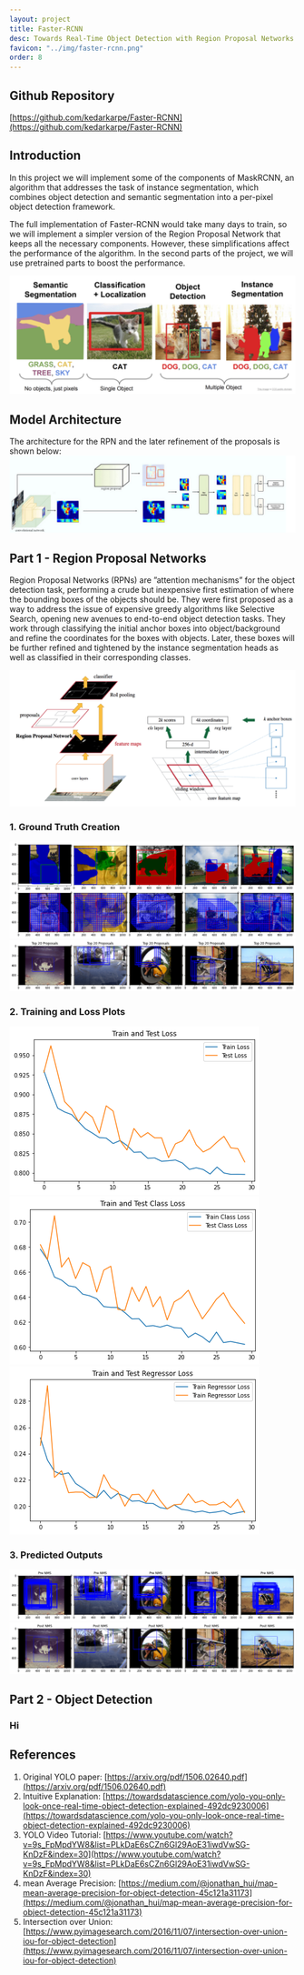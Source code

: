 ```yaml
---
layout: project
title: Faster-RCNN
desc: Towards Real-Time Object Detection with Region Proposal Networks
favicon: "../img/faster-rcnn.png"
order: 8
---
```


## Github Repository
[https://github.com/kedarkarpe/Faster-RCNN](https://github.com/kedarkarpe/Faster-RCNN)

## Introduction
In this project we will implement some of the components of MaskRCNN, an algorithm that addresses the task of instance segmentation, which combines object detection and semantic segmentation into a per-pixel object detection framework.

The full implementation of Faster-RCNN would take many days to train, so we will implement a simpler version of the Region Proposal Network that keeps all the necessary components. However, these simplifications affect the performance of the algorithm. In the second parts of the project, we will use pretrained parts to boost the performance.

![Object Detection - State of the Art.](img/faster-rcnn/obj-det.png)

## Model Architecture
The architecture for the RPN and the later refinement of the proposals is shown below:
![Model Architecture.](img/faster-rcnn/arch.png)

## Part 1 - Region Proposal Networks
Region Proposal Networks (RPNs) are ”attention mechanisms” for the object detection task, performing a crude but inexpensive first estimation of where the bounding boxes of the objects should be. They were first proposed as a way to address the issue of expensive greedy algorithms like Selective Search, opening new avenues to end-to-end object detection tasks. They work through classifying the initial anchor boxes into object/background and refine the coordinates for the boxes with objects. Later, these boxes will be further refined and tightened by the instance segmentation heads as well as classified in their corresponding classes.

![Architecture of the Region Proposal Network.](img/faster-rcnn/rpn-arch.png)

### 1. Ground Truth Creation
![Ground Truth Proposal Regions.](img/faster-rcnn/gt-prop.png)
![Top 20 Ground Truth proposals.](img/faster-rcnn/top-20.png)

### 2. Training and Loss Plots
![Fire test of the inkjet cartridge driver.](img/faster-rcnn/trainloss.png)
![First power-on test of the robot.](img/faster-rcnn/classloss.png)
![First power-on test of the robot.](img/faster-rcnn/regloss.png)

### 3. Predicted Outputs
![Pre-NMS Predicted Proposals.](img/faster-rcnn/pre-nms.png)
![Post-NMS Predicted Proposals.](img/faster-rcnn/nms.png)

## Part 2 - Object Detection
### Hi

## References
1. Original YOLO paper: [https://arxiv.org/pdf/1506.02640.pdf](https://arxiv.org/pdf/1506.02640.pdf)
2. Intuitive Explanation: [https://towardsdatascience.com/yolo-you-only-look-once-real-time-object-detection-explained-492dc9230006](https://towardsdatascience.com/yolo-you-only-look-once-real-time-object-detection-explained-492dc9230006)
3. YOLO Video Tutorial: [https://www.youtube.com/watch?v=9s_FpMpdYW8&list=PLkDaE6sCZn6Gl29AoE31iwdVwSG-KnDzF&index=30](https://www.youtube.com/watch?v=9s_FpMpdYW8&list=PLkDaE6sCZn6Gl29AoE31iwdVwSG-KnDzF&index=30)
4. mean Average Precision: [https://medium.com/@jonathan_hui/map-mean-average-precision-for-object-detection-45c121a31173](https://medium.com/@jonathan_hui/map-mean-average-precision-for-object-detection-45c121a31173)
5. Intersection over Union: [https://www.pyimagesearch.com/2016/11/07/intersection-over-union-iou-for-object-detection](https://www.pyimagesearch.com/2016/11/07/intersection-over-union-iou-for-object-detection)